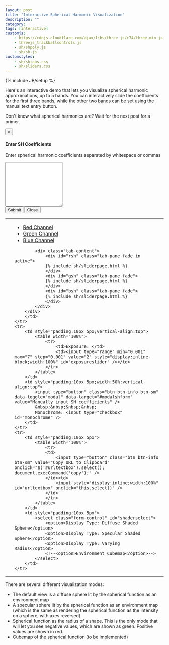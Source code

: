 ```yaml
---
layout: post
title: "Interactive Spherical Harmonic Visualization"
description: ""
category: 
tags: [interactive]
customjs:
    - https://cdnjs.cloudflare.com/ajax/libs/three.js/r74/three.min.js
    - threejs_trackballcontrols.js
    - sh/shpoly.js
    - sh/sh.js
customstyles:
    - sh/shtabs.css
    - sh/sliders.css
---
```

{% include JB/setup %}

Here's an interactive demo that lets you visualize spherical harmonic approximations, 
up to 5 bands. You can interactively slide the coefficients for the first three bands,
while the other two bands can be set using the manual text entry button.

Don't know what spherical harmonics are? Wait for the next post for a primer.

<script id="SHShapeVertexShader" type="x-shader/x-vertex">
        uniform float sh[25];
        uniform float shc[25];
        varying vec4 color;
        varying vec3 vnormal;
        void main() {
            vec3 p = position;
            float x2 = p.x*p.x;
            float y2 = p.y*p.y;
            float z2 = p.z*p.z;
            float r = 
                sh[0]*shc[0] +

                sh[1]*shc[1]*p.y +
                sh[2]*shc[2]*p.z +
                sh[3]*shc[3]*p.x +

                sh[4]*shc[4]*p.x*p.y +
                sh[5]*shc[5]*p.y*p.z +
                sh[6]*shc[6]*(3.*z2-1.) +
                sh[7]*shc[7]*p.x*p.z +
                sh[8]*shc[8]*(x2-y2) +

                sh[9]*shc[9]*p.y*(3.*x2-y2) +
                sh[10]*shc[10]*p.x*p.y*p.z +
                sh[11]*shc[11]*p.y*(5.*z2-1.) +
                sh[12]*shc[12]*p.z*(5.*z2-3.) +
                sh[13]*shc[13]*p.x*(5.*z2-1.) +
                sh[14]*shc[14]*p.z*(x2-y2) +
                sh[15]*shc[15]*p.x*(x2-3.*y2) +

                sh[16]*shc[16]*p.x*p.y*(x2-y2) +
                sh[17]*shc[17]*p.y*p.z*(3.*x2-y2) +
                sh[18]*shc[18]*p.x*p.y*(7.*z2-1.) +
                sh[19]*shc[19]*p.y*p.z*(7.*z2-3.) +
                sh[20]*shc[20]*(35.*z2*z2 - 30.*z2 + 3.) +
                sh[21]*shc[21]*p.x*p.z*(7.*z2-3.) +
                sh[22]*shc[22]*(x2-y2)*(7.*z2-1.) +
                sh[23]*shc[23]*p.x*p.z*(x2-3.*y2) +
                sh[24]*shc[24]*(x2*x2 - 6.*x2*y2 + y2*y2);
            gl_Position = projectionMatrix * modelViewMatrix * vec4( abs(r)*p, 1.0 );
            color = r>0.?vec4(1,0,0,1):vec4(0,1,0,1);
            vnormal = normal;
        }
  </script>
  <script id="SHVertexShader" type="x-shader/x-vertex">
        uniform vec3 sh[25];
        uniform float shc[25];
        varying vec4 color;
        void main() {
            gl_Position = projectionMatrix * modelViewMatrix * vec4( position, 1.0 );
            vec3 p = -position;
            float x2 = p.x*p.x;
            float y2 = p.y*p.y;
            float z2 = p.z*p.z;
            color = vec4((
            sh[0]*shc[0] +

            sh[1]*shc[1]*p.y +
            sh[2]*shc[2]*p.z +
            sh[3]*shc[3]*p.x +

            sh[4]*shc[4]*p.x*p.y +
            sh[5]*shc[5]*p.y*p.z +
            sh[6]*shc[6]*(3.*z2-1.) +
            sh[7]*shc[7]*p.x*p.z +
            sh[8]*shc[8]*(x2-y2) +

            sh[9]*shc[9]*p.y*(3.*x2-y2) +
            sh[10]*shc[10]*p.x*p.y*p.z +
            sh[11]*shc[11]*p.y*(5.*z2-1.) +
            sh[12]*shc[12]*p.z*(5.*z2-3.) +
            sh[13]*shc[13]*p.x*(5.*z2-1.) +
            sh[14]*shc[14]*p.z*(x2-y2) +
            sh[15]*shc[15]*p.x*(x2-3.*y2) +

            sh[16]*shc[16]*p.x*p.y*(x2-y2) +
            sh[17]*shc[17]*p.y*p.z*(3.*x2-y2) +
            sh[18]*shc[18]*p.x*p.y*(7.*z2-1.) +
            sh[19]*shc[19]*p.y*p.z*(7.*z2-3.) +
            sh[20]*shc[20]*(35.*z2*z2 - 30.*z2 + 3.) +
            sh[21]*shc[21]*p.x*p.z*(7.*z2-3.) +
            sh[22]*shc[22]*(x2-y2)*(7.*z2-1.) +
            sh[23]*shc[23]*p.x*p.z*(x2-3.*y2) +
            sh[24]*shc[24]*(x2*x2 - 6.*x2*y2 + y2*y2)
            ), 1);
        }
  </script>
  <script id="fragmentShader" type="x-shader/x-fragment">
        varying vec4 color;
        uniform float exposure;
        void main() {
            gl_FragColor = color/exposure;
        }
  </script>
  <script id="LitFragmentShader" type="x-shader/x-fragment">
        varying vec4 color;
        varying vec3 vnormal;
        void main() {
            vec3 lightd1 = 0.9*vec3(0.,0.,1.);
            vec3 lightd2 = 0.5*vec3(1.,0.,0.);
            vec3 lightd3 = 0.2*normalize(vec3(-1.,0.,-1.));
            float lv = 
                max(0., dot(lightd1, vnormal)) +
                max(0., dot(lightd2, vnormal)) +
                max(0., dot(lightd3, vnormal)) +
                0.15;
            gl_FragColor = color*lv;
        }
  </script>
<div id="modalshform" class="modal fade" role="dialog">
<div class="modal-dialog">
<div class="modal-content">
<div class="modal-header">
<button type="button" class="close" data-dismiss="modal">&times;</button>
<h4 class="modal-title">Enter SH Coefficients</h4>
</div>
<div class="modal-body">
<p>Enter spherical harmonic coefficients separated by whitespace or commas</p>
<textarea class="form-control" rows="9" id="shcoeftextarea">
</textarea>
</div>
<div class="modal-footer">
<button type="submit" class="btn btn-default" data-dismiss="modal" onclick="submitSHCoefficients(document.getElementById('shcoeftextarea').value)">Submit</button>
<button type="button" class="btn btn-default" data-dismiss="modal">Close</button>
</div>
</div>

</div>
</div>
<table style="width:100%">
    <tr>
        <td>
        <div id="canvascontainer" style="display:block"></div>
        </td>
        <td>
        <div id="controls" style="padding:0px 5px">
            <ul class="nav nav-tabs">
                <li class="active"><a class="redth" data-toggle="tab" href="#rsh">Red Channel</a></li>
                <li><a class="greenth" data-toggle="tab" href="#gsh">Green Channel</a></li>
                <li><a class="blueth" data-toggle="tab" href="#bsh">Blue Channel</a></li>
            </ul>

            <div class="tab-content">
                <div id="rsh" class="tab-pane fade in active">
                {% include sh/sliderpage.html %}
                </div>
                <div id="gsh" class="tab-pane fade">
                {% include sh/sliderpage.html %}
                </div>
                <div id="bsh" class="tab-pane fade">
                {% include sh/sliderpage.html %}
                </div>
            </div>
        </div>
        </td>
    </tr>
    <tr>
        <td style="padding:10px 5px;vertical-align:top">
            <table width="100%">
                <tr>
                    <td>Exposure: </td>
                    <td><input type="range" min="0.001" max="7" step="0.001" value="2" style="display:inline-block;width:100%" id="exposureslider" /></td>
                </tr>
            </table>
        </td>
        <td style="padding:10px 5px;width:50%;vertical-align:top">
            <input type="button" class="btn btn-info btn-sm" data-toggle="modal" data-target="#modalshform" value="Manually input SH coefficients" />
            &nbsp;&nbsp;&nbsp;&nbsp;
            Monochrome: <input type="checkbox" id="monochrome" />
        </td>
    </tr>
    <tr>
        <td style="padding:10px 5px">
            <table width="100%">
                <tr>
                <td>
                    <input type="button" class="btn btn-info btn-sm" value="Copy URL to Clipboard" onclick="$('#urltextbox').select(); document.execCommand('copy');" />
                </td><td>
                    <input style="display:inline;width:100%" id="urltextbox" onclick="this.select()" />
                </td>
                </tr>
            </table>
        </td>
        <td style="padding:10px 5px">
            <select class="form-control" id="shaderselect">
                <option>Display Type: Diffuse Shaded Sphere</option>
                <option>Display Type: Specular Shaded Sphere</option>
                <option>Display Type: Varying Radius</option>
                <!--<option>Environment Cubemap</option>-->
            </select>
        </td>
    </tr>
</table>
<script type="text/javascript">
var animate = function () {
    requestAnimationFrame(animate);
    controls.update();
};

var render = function () {
    // Update SH coefficients
    renderer.render(scene, camera);
};

var container = document.getElementById("canvascontainer");
var w = container.offsetWidth;
var h = container.offsetHeight;

var scene = new THREE.Scene(); 
var camera = new THREE.PerspectiveCamera(60, 1, 0.1, 1000); 
var renderer = new THREE.WebGLRenderer();
renderer.setSize(w,w); // Square viewport
renderer.setClearColor(0x113377,1);

var sh = SH(scene);
init(scene);
var updateurl = function() {
    var path = [location.protocol, '//', location.host, location.pathname].join('');
    var d = camera.position.length();
    var camparams = [camera.quaternion.x, camera.quaternion.y, camera.quaternion.z, camera.quaternion.w, d].join();
    $("#urltextbox").val(path + "?" + sh.getAsURLQueryParams() + "&quaternion=" + camparams);
};
sh.onUpdate(updateurl);

container.appendChild(renderer.domElement);

// Set up SH coefficient slider events
var slidercontainers = Array(3);
slidercontainers[0] = document.getElementById("rsh");
slidercontainers[1] = document.getElementById("gsh");
slidercontainers[2] = document.getElementById("bsh");
var sliderarrays = Array(3);
for (var i = 0; i < 3; i++) {
    sliderarrays[i] = Array(9).fill(0);
    sliderarrays[i][0] = 1;
    updateSliderValues(slidercontainers[i], sliderarrays[i], -1);
    var updatefn = (function(idx) {
        return function() {
            sh.updateChannelSHCoefs(sliderarrays[idx], idx);
            if (sh.isMonochrome()) {
                for (var j = 0; j < 3; j++) {
                    if (j != idx) {
                        updateSliderValues(slidercontainers[j], sliderarrays[idx], -1);
                        for (var k = 0; k < sliderarrays[idx].length; k++) {
                            sliderarrays[j][k] = sliderarrays[idx][k];
                        }
                    }
                    sh.updateChannelSHCoefs(sliderarrays[j], j);
                }
            }
            render();
        };
    })(i);
    populateSliders(slidercontainers[i], sliderarrays[i], updatefn);
}

// Set up exposure slider events
document.getElementById("exposureslider").oninput = function(e) {
    var exposure = parseFloat(document.getElementById("exposureslider").value);
    exposure = remap(exposure);
    sh.updateExposure(exposure);
    render();
};

// Set up material change
var switchMaterial = function(mat) {
    if (mat == 2) {
        $("#monochrome").prop("checked", true);
        $("#monochrome").trigger("change");
        $("#monochrome").attr("disabled", true);

    } else {
        $("#monochrome").attr("disabled", false);
        $("#monochrome").trigger("change");
    }
    sh.switchMaterial(mat);
    render();
};
document.getElementById("shaderselect").onchange = function(e) {
    var mat = document.getElementById("shaderselect").selectedIndex;
    switchMaterial(mat);
};

// Set up text entry of coefficients
$("#modalshform").on("shown.bs.modal", function() { $("#shcoeftextarea").focus()});
var submitSHCoefficients = function(s) {
    var arr = $.trim(s).split(/,?\s+/).map(parseFloat);
    arr = arr.concat(Array(25*3 - arr.length).fill(0));
    for (var i = 0; i < 3; i++) {
        updateSliderValues(slidercontainers[i], arr, i);
        for (var j = 0; j < 9; j++) {
            sliderarrays[i][j] = arr[3*j+i];
        }
        sh.updateSHCoefs(arr);
    }
    render();
};

// Set up monochrome
$("#monochrome").on("change", function(e) {
    sh.setMonochrome(this.checked);
    for (var j = 1; j < 3; j++) {
        updateSliderValues(slidercontainers[j], sliderarrays[0], -1);
        for (var k = 0; k < sliderarrays[j].length; k++) {
            sliderarrays[j][k] = sliderarrays[0][k];
        }
    }
    render();
});

// Get params from url
var initial = 0;
var expo = 1;
var viewtype = 0;
var camparams = [];
var camdist = 3;
location.search.substr(1).split("&").forEach(function (item) {
    var tmp = item.split("=");
    if (tmp[0] === "sh") initial = decodeURIComponent(tmp[1]).split(",").map(parseFloat);
    else if (tmp[0] === "exposure") expo = parseFloat(decodeURIComponent(tmp[1]));
    else if (tmp[0] === "viewtype") viewtype = decodeURIComponent(tmp[1]);
    else if (tmp[0] === "quaternion") {
        camparams = decodeURIComponent(tmp[1]).split(",").map(parseFloat);
        if (camparams.length > 4) camdist = camparams[4];
    }
});
if (camparams.length > 0) {
    camera.quaternion.set(camparams[0], camparams[1], camparams[2], camparams[3]);
    var newpos = ((new THREE.Vector3(0,0,camdist)).applyQuaternion(camera.quaternion));
    camera.position.set(newpos.x, newpos.y, newpos.z);
    var newup = ((new THREE.Vector3(0,1,0)).applyQuaternion(camera.quaternion));
    camera.up.set(newup.x, newup.y, newup.z);
} else {
    camera.position.z = 3;
}
var controls = new THREE.TrackballControls(camera, container);
controls.rotateSpeed = 4.0;
controls.zoomSpeed = 1.2;
controls.noZoom = false;
controls.noPan = true;
controls.staticMoving = true;
controls.dynamicDampingFactor = 0.3;
controls.addEventListener('change', render);
controls.addEventListener('change', updateurl);

if (viewtype == "specular" || viewtype == "environment" || viewtype == "1") {
    sh.switchMaterial(1);
    $("#shaderselect option").eq(1).prop('selected', true);
} else if (viewtype == "radius" || viewtype == "2") {
    sh.switchMaterial(2);
    $("#shaderselect option").eq(2).prop('selected', true);
}
$("#exposureslider").val(iremap(expo));
sh.updateExposure(expo);
if (initial.length > 0) {
    sh.updateSHCoefs(initial);
    for (var i = 0; i < 3; i++) {
        updateSliderValues(slidercontainers[i], initial, i);
    }
}

render();
animate();
</script>

There are several different visualization modes:

- The default view is a diffuse sphere lit by the spherical function as an environment map
- A specular sphere lit by the spherical function as an environment map (which is the same as rendering the spherical function as the intensity on a sphere, with axes reversed)
- Spherical function as the radius of a shape. This is the only mode that will let you see negative values, which are shown as green. Positive values are shown in red.
- Cubemap of the spherical function (to be implemented)
